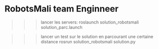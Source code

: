 # RobotsMali team Enginneer

>>> lancer les servers:
    roslaunch solution_robotsmali solution_parc.launch

>>> lancer un test sur le solution en parcourant une certaine distance
    rosrun solution_robotsmali solution.py
